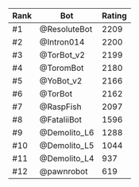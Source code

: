 Rank|Bot|Rating
---|---|---
#1|@ResoluteBot|2209
#2|@Intron014|2200
#3|@TorBot_v2|2199
#4|@ToromBot|2180
#5|@YoBot_v2|2166
#6|@TorBot|2162
#7|@RaspFish|2097
#8|@FataliiBot|1596
#9|@Demolito_L6|1288
#10|@Demolito_L5|1044
#11|@Demolito_L4|937
#12|@pawnrobot|619
